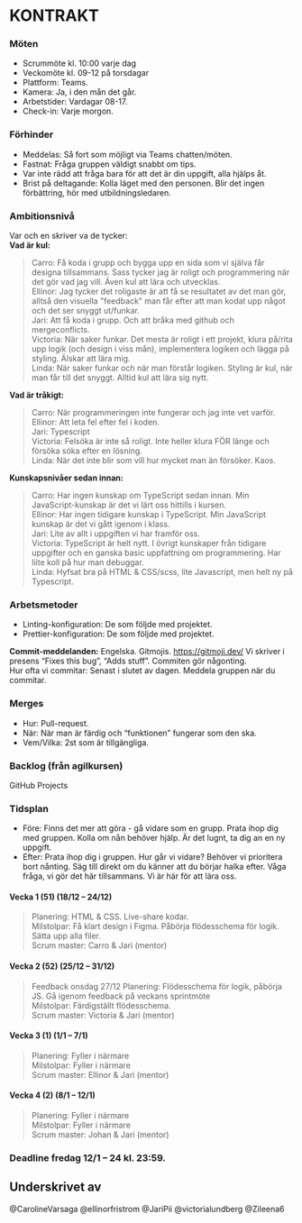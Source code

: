 # KONTRAKT

### Möten

- Scrummöte kl. 10:00 varje dag
- Veckomöte kl. 09-12 på torsdagar
- Plattform: Teams.
- Kamera: Ja, i den mån det går.
- Arbetstider: Vardagar 08-17.
- Check-in: Varje morgon.

### Förhinder

- Meddelas: Så fort som möjligt via Teams chatten/möten.
- Fastnat: Fråga gruppen väldigt snabbt om tips.
- Var inte rädd att fråga bara för att det är din uppgift, alla hjälps åt.
- Brist på deltagande: Kolla läget med den personen. Blir det ingen förbättring, hör med utbildningsledaren.

### Ambitionsnivå

Var och en skriver va de tycker:
<br>
**Vad är kul:**

> Carro: Få koda i grupp och bygga upp en sida som vi själva får designa tillsammans. Sass tycker jag är roligt och programmering när det gör vad jag vill. Även kul att lära och utvecklas.
> <br>
> Ellinor: Jag tycker det roligaste är att få se resultatet av det man gör, alltså den visuella "feedback" man får efter att man kodat upp något och det ser snyggt ut/funkar.
> <br>
> Jari: Att få koda i grupp. Och att bråka med github och mergeconflicts.
> <br>
> Victoria: När saker funkar. Det mesta är roligt i ett projekt, klura på/rita upp logik (och design i viss mån), implementera logiken och lägga på styling. Älskar att lära mig.<br>
> Linda: När saker funkar och när man förstår logiken. Styling är kul, när man får till det snyggt. Alltid kul att lära sig nytt.

**Vad är tråkigt:**

> Carro: När programmeringen inte fungerar och jag inte vet varför. <br>
> Ellinor: Att leta fel efter fel i koden. <br>
> Jari: Typescript <br>
> Victoria: Felsöka är inte så roligt. Inte heller klura FÖR länge och försöka söka efter en lösning. <br>
> Linda: När det inte blir som vill hur mycket man än försöker. Kaos.

**Kunskapsnivåer sedan innan:**

> Carro: Har ingen kunskap om TypeScript sedan innan. Min JavaScript-kunskap är det vi lärt oss hittills i kursen. <br>
> Ellinor: Har ingen tidigare kunskap i TypeScript. Min JavaScript kunskap är det vi gått igenom i klass. <br>
> Jari: Lite av allt i uppgiften vi har framför oss. <br>
> Victoria: TypeScript är helt nytt. I övrigt kunskaper från tidigare uppgifter och en ganska basic uppfattning om programmering. Har liite koll på hur man debuggar. <br>
> Linda: Hyfsat bra på HTML & CSS/scss, lite Javascript, men helt ny på Typescript.

### Arbetsmetoder

- Linting-konfiguration: De som följde med projektet.
- Prettier-konfiguration: De som följde med projektet. <br>

**Commit-meddelanden:** Engelska. Gitmojis. https://gitmoji.dev/
Vi skriver i presens “Fixes this bug”, “Adds stuff”. Commiten gör någonting.  
Hur ofta vi commitar: Senast i slutet av dagen. Meddela gruppen när du commitar.

### Merges

- Hur: Pull-request.
- När: När man är färdig och “funktionen” fungerar som den ska.
- Vem/Vilka: 2st som är tillgängliga.

### Backlog (från agilkursen)

GitHub Projects

### Tidsplan

- Före: Finns det mer att göra - gå vidare som en grupp. Prata ihop dig med gruppen. Kolla om nån behöver hjälp. Är det lugnt, ta dig an en ny uppgift.
- Efter: Prata ihop dig i gruppen. Hur går vi vidare? Behöver vi prioritera bort nånting. Säg till direkt om du känner att du börjar halka efter. Våga fråga, vi gör det här tillsammans. Vi är här för att lära oss.

#### Vecka 1 (51) (18/12 – 24/12)

> Planering: HTML & CSS. Live-share kodar.
> <br>
> Milstolpar: Få klart design i Figma. Påbörja flödesschema för logik. Sätta upp alla filer.
> <br>
> Scrum master: Carro & Jari (mentor)

#### Vecka 2 (52) (25/12 – 31/12)

> Feedback onsdag 27/12
> Planering: Flödesschema för logik, påbörja JS. Gå igenom feedback på veckans sprintmöte
> <br>
> Milstolpar: Färdigställt flödesschema.
> <br>
> Scrum master: Victoria & Jari (mentor)

#### Vecka 3 (1) (1/1 – 7/1)

> Planering: Fyller i närmare
> <br>
> Milstolpar: Fyller i närmare
> <br>
> Scrum master: Ellinor & Jari (mentor)

#### Vecka 4 (2) (8/1 – 12/1)

> Planering: Fyller i närmare
> <br>
> Milstolpar: Fyller i närmare
> <br>
> Scrum master: Johan & Jari (mentor)

### Deadline fredag 12/1 – 24 kl. 23:59.

## Underskrivet av

@CarolineVarsaga
@ellinorfristrom
@JariPii
@victorialundberg
@Zileena6 <br>
